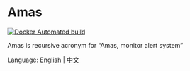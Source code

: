 # Amas

[![Docker Automated build](https://img.shields.io/docker/automated/jrottenberg/ffmpeg.svg)]()

Amas is recursive acronym for “Amas, monitor alert system”

Language: [English](README.md) | [中文](README_ch.md)